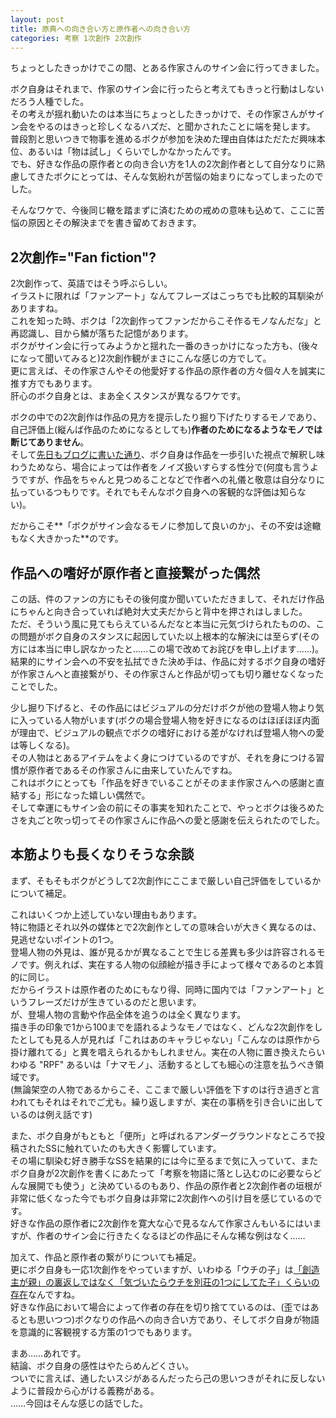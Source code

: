 ```yaml
---
layout: post
title: 原典への向き合い方と原作者への向き合い方
categories: 考察 1次創作 2次創作
---
```


ちょっとしたきっかけでこの間、とある作家さんのサイン会に行ってきました。

ボク自身はそれまで、作家のサイン会に行ったらと考えてもきっと行動はしないだろう人種でした。  
その考えが揺れ動いたのは本当にちょっとしたきっかけで、その作家さんがサイン会をやるのはきっと珍しくなるハズだ、と聞かされたことに端を発します。  
普段割と思いつきで物事を進めるボクが参加を決めた理由自体はただただ興味本位、あるいは「物は試し」くらいでしかなかったんです。  
でも、好きな作品の原作者との向き合い方を1人の2次創作者として自分なりに熟慮してきたボクにとっては、そんな気紛れが苦悩の始まりになってしまったのでした。

そんなワケで、今後同じ轍を踏まずに済むための戒めの意味も込めて、ここに苦悩の原因とその解決までを書き留めておきます。

## 2次創作="Fan fiction"?

2次創作って、英語ではそう呼ぶらしい。  
イラストに限れば「ファンアート」なんてフレーズはこっちでも比較的耳馴染がありますね。  
これを知った時、ボクは「2次創作ってファンだからこそ作るモノなんだな」と再認識し、目から鱗が落ちた記憶があります。  
ボクがサイン会に行ってみようかと揺れた一番のきっかけになった方も、(後々になって聞いてみると)2次創作観がまさにこんな感じの方でして。  
更に言えば、その作家さんやその他愛好する作品の原作者の方々個々人を誠実に推す方でもあります。  
肝心のボク自身とは、まあ全くスタンスが異なるワケです。

ボクの中での2次創作は作品の見方を提示したり掘り下げたりするモノであり、自己評価上(縦んば作品のためになるとしても)**作者のためになるようなモノでは断じてありません**。  
そして[先日もブログに書いた通り](/2019-10-18-consideration/)、ボク自身は作品を一歩引いた視点で解釈し味わうためなら、場合によっては作者をノイズ扱いすらする性分で(何度も言うようですが、作品をちゃんと見つめることなどで作者への礼儀と敬意は自分なりに払っているつもりです。それでもそんなボク自身への客観的な評価は知らない)。

だからこそ**「ボクがサイン会なるモノに参加して良いのか」、その不安は途轍もなく大きかった**のです。

## 作品への嗜好が原作者と直接繋がった偶然

この話、件のファンの方にもその後何度か聞いていただきまして、それだけ作品にちゃんと向き合っていれば絶対大丈夫だからと背中を押されはしました。  
ただ、そういう風に見てもらえているんだなと本当に元気づけられたものの、この問題がボク自身のスタンスに起因していた以上根本的な解決には至らず(その方には本当に申し訳なかったと……この場で改めてお詫びを申し上げます……)。  
結果的にサイン会への不安を払拭できた決め手は、作品に対するボク自身の嗜好が作家さんへと直接繋がり、その作家さんと作品が切っても切り離せなくなったことでした。

少し掘り下げると、その作品にはビジュアルの分だけボクが他の登場人物より気に入っている人物がいます(ボクの場合登場人物を好きになるのはほぼほぼ内面が理由で、ビジュアルの観点でボクの嗜好における差がなければ登場人物への愛は等しくなる)。  
その人物はとあるアイテムをよく身につけているのですが、それを身につける習慣が原作者であるその作家さんに由来していたんですね。  
これはボクにとっても「作品を好きでいることがそのまま作家さんへの感謝と直結する」形になった嬉しい偶然で。  
そして幸運にもサイン会の前にその事実を知れたことで、やっとボクは後ろめたさを丸ごと吹っ切ってその作家さんに作品への愛と感謝を伝えられたのでした。

## 本筋よりも長くなりそうな余談

まず、そもそもボクがどうして2次創作にここまで厳しい自己評価をしているかについて補足。

これはいくつか上述していない理由もあります。  
特に物語とそれ以外の媒体とで2次創作としての意味合いが大きく異なるのは、見逃せないポイントの1つ。  
登場人物の外見は、誰が見るかが異なることで生じる差異も多少は許容されるモノです。例えれば、実在する人物の似顔絵が描き手によって様々であるのと本質的に同じ。  
だからイラストは原作者のためにもなり得、同時に国内では「ファンアート」というフレーズだけが生きているのだと思います。  
が、登場人物の言動や作品全体を追うのは全く異なります。  
描き手の印象で1から100までを語れるようなモノではなく、どんな2次創作をしたとしても見る人が見れば「これはあのキャラじゃない」「こんなのは原作から掛け離れてる」と異を唱えられるかもしれません。実在の人物に置き換えたらいわゆる "RPF" あるいは「ナマモノ」、活動するとしても細心の注意を払うべき領域です。  
(無論架空の人物であるからこそ、ここまで厳しい評価を下すのは行き過ぎと言われてもそれはそれでご尤も。繰り返しますが、実在の事柄を引き合いに出しているのは例え話です)

また、ボク自身がもともと「便所」と呼ばれるアンダーグラウンドなところで投稿されたSSに触れていたのも大きく影響しています。  
その場に馴染む好き勝手なSSを結果的には今に至るまで気に入っていて、またボク自身が2次創作を書くにあたって「考察を物語に落とし込むのに必要ならどんな展開でも使う」と決めているのもあり、作品の原作者と2次創作者の垣根が非常に低くなった今でもボク自身は非常に2次創作への引け目を感じているのです。  
好きな作品の原作者に2次創作を寛大な心で見るなんて作家さんもいるにはいますが、作者のサイン会に行きたくなるほどの作品にそんな稀な例はなく……

加えて、作品と原作者の繋がりについても補足。  
更にボク自身も一応1次創作をやっていますが、いわゆる「ウチの子」は[「創造主が親」の裏返しではなく「気づいたらウチを別荘の1つにしてた子」くらいの存在](https://twitter.com/i/moments/1134037057226006528)なんですね。  
好きな作品において場合によって作者の存在を切り捨てているのは、(歪ではあるとも思いつつ)ボクなりの作品への向き合い方であり、そしてボク自身が物語を意識的に客観視する方策の1つでもあります。

まあ……あれです。  
結論、ボク自身の感性はやたらめんどくさい。  
ついでに言えば、通したいスジがあるんだったら己の思いつきがそれに反しないように普段から心がける義務がある。  
……今回はそんな感じの話でした。
